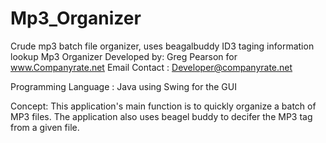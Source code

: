 Mp3_Organizer
=============

Crude mp3 batch file organizer, uses beagalbuddy ID3 taging information lookup
Mp3 Organizer
Developed by: Greg Pearson for www.Companyrate.net 
Email Contact : Developer@companyrate.net 


Programming Language : Java using Swing for the GUI 

Concept: This application's main function is to quickly organize a batch of MP3 files. The application also uses 
beagel buddy to decifer the MP3 tag from a given file.
 
